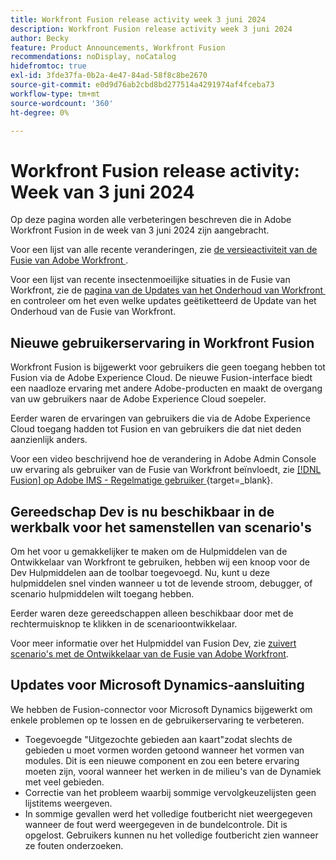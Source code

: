```yaml
---
title: Workfront Fusion release activity week 3 juni 2024
description: Workfront Fusion release activity week 3 juni 2024
author: Becky
feature: Product Announcements, Workfront Fusion
recommendations: noDisplay, noCatalog
hidefromtoc: true
exl-id: 3fde37fa-0b2a-4e47-84ad-58f8c8be2670
source-git-commit: e0d9d76ab2cbd8bd277514a4291974af4fceba73
workflow-type: tm+mt
source-wordcount: '360'
ht-degree: 0%

---
```


# Workfront Fusion release activity: Week van 3 juni 2024

Op deze pagina worden alle verbeteringen beschreven die in Adobe Workfront Fusion in de week van 3 juni 2024 zijn aangebracht.

Voor een lijst van alle recente veranderingen, zie [&#x200B; de versieactiviteit van de Fusie van Adobe Workfront &#x200B;](/help/workfront-fusion/fusion-product-releases/fusion-release-activity.md).

Voor een lijst van recente insectenmoeilijke situaties in de Fusie van Workfront, zie de [&#x200B; pagina van de Updates van het Onderhoud van Workfront &#x200B;](https://experienceleague.adobe.com/docs/workfront-known-issues/releases/current-updates.html?lang=nl-NL) en controleer om het even welke updates geëtiketteerd de Update van het Onderhoud van de Fusie van Workfront.

## Nieuwe gebruikerservaring in Workfront Fusion

Workfront Fusion is bijgewerkt voor gebruikers die geen toegang hebben tot Fusion via de Adobe Experience Cloud. De nieuwe Fusion-interface biedt een naadloze ervaring met andere Adobe-producten en maakt de overgang van uw gebruikers naar de Adobe Experience Cloud soepeler.

Eerder waren de ervaringen van gebruikers die via de Adobe Experience Cloud toegang hadden tot Fusion en van gebruikers die dat niet deden aanzienlijk anders.

Voor een video beschrijvend hoe de verandering in Adobe Admin Console uw ervaring als gebruiker van de Fusie van Workfront beïnvloedt, zie [[!DNL Fusion]  op Adobe IMS - Regelmatige gebruiker &#x200B;](https://video.tv.adobe.com/v/3412465/){target=_blank}.

## Gereedschap Dev is nu beschikbaar in de werkbalk voor het samenstellen van scenario&#39;s

Om het voor u gemakkelijker te maken om de Hulpmiddelen van de Ontwikkelaar van Workfront te gebruiken, hebben wij een knoop voor de Dev Hulpmiddelen aan de toolbar toegevoegd. Nu, kunt u deze hulpmiddelen snel vinden wanneer u tot de levende stroom, debugger, of scenario hulpmiddelen wilt toegang hebben.

Eerder waren deze gereedschappen alleen beschikbaar door met de rechtermuisknop te klikken in de scenarioontwikkelaar.

Voor meer informatie over het Hulpmiddel van Fusion Dev, zie [&#x200B; zuivert scenario&#39;s met de Ontwikkelaar van de Fusie van Adobe Workfront &#x200B;](/help/workfront-fusion/manage-scenarios/debug-a-scenario.md).

## Updates voor Microsoft Dynamics-aansluiting

We hebben de Fusion-connector voor Microsoft Dynamics bijgewerkt om enkele problemen op te lossen en de gebruikerservaring te verbeteren.

* Toegevoegde &quot;Uitgezochte gebieden aan kaart&quot;zodat slechts de gebieden u moet vormen worden getoond wanneer het vormen van modules. Dit is een nieuwe component en zou een betere ervaring moeten zijn, vooral wanneer het werken in de milieu&#39;s van de Dynamiek met veel gebieden.
* Correctie van het probleem waarbij sommige vervolgkeuzelijsten geen lijstitems weergeven.
* In sommige gevallen werd het volledige foutbericht niet weergegeven wanneer de fout werd weergegeven in de bundelcontrole. Dit is opgelost. Gebruikers kunnen nu het volledige foutbericht zien wanneer ze fouten onderzoeken.
